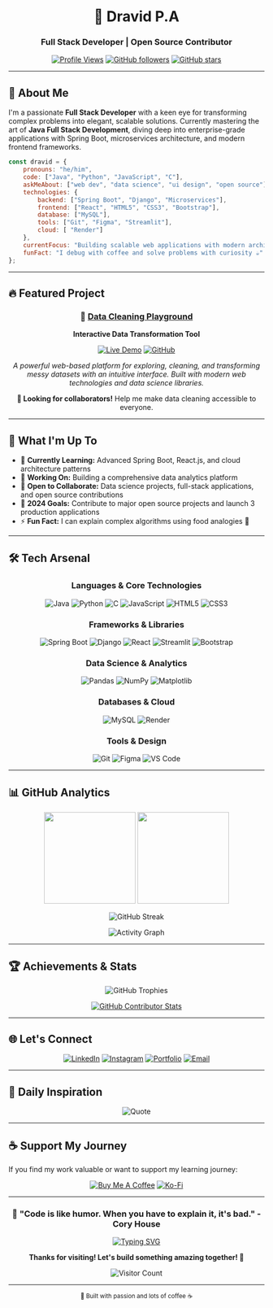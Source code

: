 <div align="center">
  
# 🚀 Dravid P.A
### Full Stack Developer | Open Source Contributor

[![Profile Views](https://komarev.com/ghpvc/?username=dravidpa7&label=Profile%20views&color=0e75b6&style=flat-square)](https://github.com/dravidpa7)
[![GitHub followers](https://img.shields.io/github/followers/dravidpa7?style=flat-square&color=blue)](https://github.com/dravidpa7)
[![GitHub stars](https://img.shields.io/github/stars/dravidpa7?style=flat-square&color=yellow)](https://github.com/dravidpa7)

</div>

---

## 🎯 About Me

I'm a passionate **Full Stack Developer** with a keen eye for transforming complex problems into elegant, scalable solutions. Currently mastering the art of **Java Full Stack Development**, diving deep into enterprise-grade applications with Spring Boot, microservices architecture, and modern frontend frameworks.

```javascript
const dravid = {
    pronouns: "he/him",
    code: ["Java", "Python", "JavaScript", "C"],
    askMeAbout: ["web dev", "data science", "ui design", "open source"],
    technologies: {
        backend: ["Spring Boot", "Django", "Microservices"],
        frontend: ["React", "HTML5", "CSS3", "Bootstrap"],
        database: ["MySQL"],
        tools: ["Git", "Figma", "Streamlit"],
        cloud: [ "Render"]
    },
    currentFocus: "Building scalable web applications with modern architecture",
    funFact: "I debug with coffee and solve problems with curiosity ☕"
};
```

---

## 🔥 Featured Project

<div align="center">
  
### 🧹 [Data Cleaning Playground](https://datacleaning-playground.onrender.com/)
**Interactive Data Transformation Tool**

[![Live Demo](https://img.shields.io/badge/🌐_Live_Demo-37a779?style=for-the-badge)](https://datacleaning-playground.onrender.com/)
[![GitHub](https://img.shields.io/badge/📂_Source_Code-black?style=for-the-badge&logo=github)](https://github.com/dravidpa7/data-cleaning-playground)

*A powerful web-based platform for exploring, cleaning, and transforming messy datasets with an intuitive interface. Built with modern web technologies and data science libraries.*

**🎯 Looking for collaborators!** Help me make data cleaning accessible to everyone.

</div>

---

## 💫 What I'm Up To

- 🌱 **Currently Learning:** Advanced Spring Boot, React.js, and cloud architecture patterns
- 🔭 **Working On:** Building a comprehensive data analytics platform
- 🤝 **Open to Collaborate:** Data science projects, full-stack applications, and open source contributions
- 🎯 **2024 Goals:** Contribute to major open source projects and launch 3 production applications
- ⚡ **Fun Fact:** I can explain complex algorithms using food analogies 🍕

---

## 🛠️ Tech Arsenal

<div align="center">

### Languages & Core Technologies
![Java](https://img.shields.io/badge/Java-ED8B00?style=for-the-badge&logo=openjdk&logoColor=white)
![Python](https://img.shields.io/badge/Python-3776AB?style=for-the-badge&logo=python&logoColor=white)
![C](https://img.shields.io/badge/C-00599C?style=for-the-badge&logo=c&logoColor=white)
![JavaScript](https://img.shields.io/badge/JavaScript-F7DF1E?style=for-the-badge&logo=javascript&logoColor=black)
![HTML5](https://img.shields.io/badge/HTML5-E34F26?style=for-the-badge&logo=html5&logoColor=white)
![CSS3](https://img.shields.io/badge/CSS3-1572B6?style=for-the-badge&logo=css3&logoColor=white)

### Frameworks & Libraries
![Spring Boot](https://img.shields.io/badge/Spring_Boot-6DB33F?style=for-the-badge&logo=spring-boot&logoColor=white)
![Django](https://img.shields.io/badge/Django-092E20?style=for-the-badge&logo=django&logoColor=white)
![React](https://img.shields.io/badge/React-20232A?style=for-the-badge&logo=react&logoColor=61DAFB)
![Streamlit](https://img.shields.io/badge/Streamlit-FF4B4B?style=for-the-badge&logo=streamlit&logoColor=white)
![Bootstrap](https://img.shields.io/badge/Bootstrap-563D7C?style=for-the-badge&logo=bootstrap&logoColor=white)

### Data Science & Analytics
![Pandas](https://img.shields.io/badge/Pandas-150458?style=for-the-badge&logo=pandas&logoColor=white)
![NumPy](https://img.shields.io/badge/NumPy-013243?style=for-the-badge&logo=numpy&logoColor=white)
![Matplotlib](https://img.shields.io/badge/Matplotlib-11557c?style=for-the-badge&logo=matplotlib&logoColor=white)

### Databases & Cloud
![MySQL](https://img.shields.io/badge/MySQL-4479A1?style=for-the-badge&logo=mysql&logoColor=white)
![Render](https://img.shields.io/badge/Render-46E3B7?style=for-the-badge&logo=render&logoColor=white)

### Tools & Design
![Git](https://img.shields.io/badge/Git-F05032?style=for-the-badge&logo=git&logoColor=white)
![Figma](https://img.shields.io/badge/Figma-F24E1E?style=for-the-badge&logo=figma&logoColor=white)
![VS Code](https://img.shields.io/badge/VS_Code-007ACC?style=for-the-badge&logo=visual-studio-code&logoColor=white)

</div>

---

## 📊 GitHub Analytics

<div align="center">
  
<img height="180em" src="https://github-readme-stats.vercel.app/api?username=dravidpa7&show_icons=true&theme=tokyonight&include_all_commits=true&count_private=true"/>
<img height="180em" src="https://github-readme-stats.vercel.app/api/top-langs/?username=dravidpa7&layout=compact&langs_count=8&theme=tokyonight"/>

</div>

<div align="center">
  
![GitHub Streak](https://github-readme-streak-stats.herokuapp.com/?user=dravidpa7&theme=tokyonight)

</div>

<div align="center">
  
![Activity Graph](https://github-readme-activity-graph.vercel.app/graph?username=dravidpa7&theme=tokyo-night)

</div>

---

## 🏆 Achievements & Stats

<div align="center">

![GitHub Trophies](https://github-profile-trophy.vercel.app/?username=dravidpa7&theme=tokyonight&no-frame=true&no-bg=false&margin-w=4)

</div>

<div align="center">
  
[![GitHub Contributor Stats](https://github-contributor-stats.vercel.app/api?username=dravidpa7&limit=5&theme=tokyonight&combine_all_yearly_contributions=true)](https://github.com/dravidpa7)

</div>

---

## 🌐 Let's Connect

<div align="center">

[![LinkedIn](https://img.shields.io/badge/LinkedIn-0077B5?style=for-the-badge&logo=linkedin&logoColor=white)](https://linkedin.com/in/dravid-p-a-)
[![Instagram](https://img.shields.io/badge/Instagram-E4405F?style=for-the-badge&logo=instagram&logoColor=white)](https://instagram.com/dravid.p.a_)
[![Portfolio](https://img.shields.io/badge/Portfolio-FF5722?style=for-the-badge&logo=google-chrome&logoColor=white)](https://your-portfolio-url.com)
[![Email](https://img.shields.io/badge/Email-D14836?style=for-the-badge&logo=gmail&logoColor=white)](mailto:your.email@example.com)

</div>

---

## 💭 Daily Inspiration

<div align="center">
  
![Quote](https://quotes-github-readme.vercel.app/api?type=horizontal&theme=tokyonight)

</div>

---

## ☕ Support My Journey

If you find my work valuable or want to support my learning journey:

<div align="center">

[![Buy Me A Coffee](https://img.shields.io/badge/Buy%20Me%20A%20Coffee-FFDD00?style=for-the-badge&logo=buy-me-a-coffee&logoColor=black)](https://buymeacoffee.com/dravidpa)
[![Ko-Fi](https://img.shields.io/badge/Ko--fi-FF5E5B?style=for-the-badge&logo=ko-fi&logoColor=white)](https://ko-fi.com/dravidpa)

</div>

---

<div align="center">
  
### 🚀 "Code is like humor. When you have to explain it, it's bad." - Cory House

[![Typing SVG](https://readme-typing-svg.herokuapp.com?font=Fira+Code&duration=4000&pause=1000&color=F7F7F7&background=000000&center=true&width=435&lines=Hi+I'm+Dravid;I+am+a+Frontend+Developer;I+Love+Learning+New+Tech)](https://git.io/typing-svg)


**Thanks for visiting! Let's build something amazing together! 🚀**

![Visitor Count](https://profile-counter.glitch.me/dravidpa7/count.svg)

</div>

---

<div align="center">
  <sub>💖 Built with passion and lots of coffee ☕</sub>
</div>
